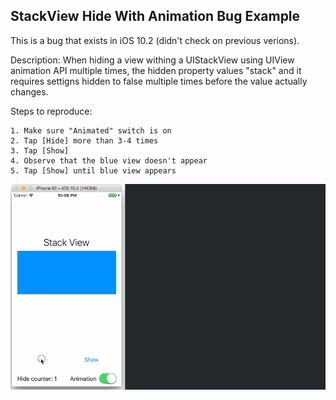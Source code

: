 ## StackView Hide With Animation Bug Example

This is a bug that exists in iOS 10.2 (didn't check on previous verions).

Description:
When hiding a view withing a UIStackView using UIView animation API multiple times, the hidden property values "stack" and it requires settigns hidden to false multiple times before the value actually changes.

Steps to reproduce:
	
	1. Make sure "Animated" switch is on
	2. Tap [Hide] more than 3-4 times
	3. Tap [Show]
	4. Observe that the blue view doesn't appear
	5. Tap [Show] until blue view appears

![demostration](Demonstration.gif?raw=true)